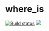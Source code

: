 # where_is

[![Build status](https://github.com/smklein/where_is/workflows/ci/badge.svg)](https://github.com/smklein/where_is/actions)
[![](http://meritbadge.herokuapp.com/where_is)](https://crates.io/crates/where_is)

